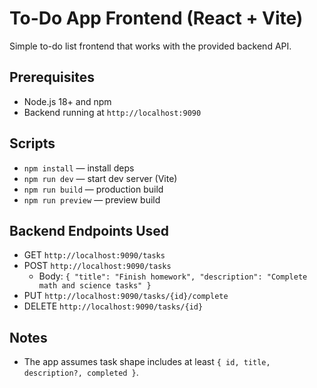 # To-Do App Frontend (React + Vite)

Simple to-do list frontend that works with the provided backend API.

## Prerequisites
- Node.js 18+ and npm
- Backend running at `http://localhost:9090`

## Scripts
- `npm install` — install deps
- `npm run dev` — start dev server (Vite)
- `npm run build` — production build
- `npm run preview` — preview build

## Backend Endpoints Used
- GET `http://localhost:9090/tasks`
- POST `http://localhost:9090/tasks`
  - Body: `{ "title": "Finish homework", "description": "Complete math and science tasks" }`
- PUT `http://localhost:9090/tasks/{id}/complete`
- DELETE `http://localhost:9090/tasks/{id}`

## Notes
- The app assumes task shape includes at least `{ id, title, description?, completed }`.

